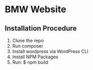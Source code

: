 # BMW Website

## Installation Procedure

1. Clone the repo
2. Run composer
3. Install wordpress via WordPress CLI
4. Install NPM Packages
5. Run: $ npm build

